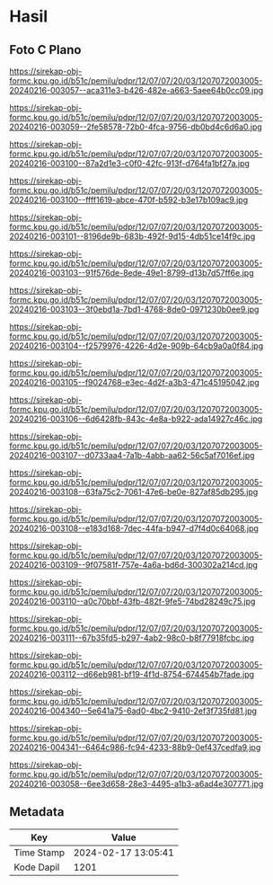 # Hasil

## Foto C Plano

https://sirekap-obj-formc.kpu.go.id/b51c/pemilu/pdpr/12/07/07/20/03/1207072003005-20240216-003057--aca311e3-b426-482e-a663-5aee64b0cc09.jpg

https://sirekap-obj-formc.kpu.go.id/b51c/pemilu/pdpr/12/07/07/20/03/1207072003005-20240216-003059--2fe58578-72b0-4fca-9756-db0bd4c6d6a0.jpg

https://sirekap-obj-formc.kpu.go.id/b51c/pemilu/pdpr/12/07/07/20/03/1207072003005-20240216-003100--87a2d1e3-c0f0-42fc-913f-d764fa1bf27a.jpg

https://sirekap-obj-formc.kpu.go.id/b51c/pemilu/pdpr/12/07/07/20/03/1207072003005-20240216-003100--ffff1619-abce-470f-b592-b3e17b109ac9.jpg

https://sirekap-obj-formc.kpu.go.id/b51c/pemilu/pdpr/12/07/07/20/03/1207072003005-20240216-003101--8196de9b-683b-492f-9d15-4db51ce14f9c.jpg

https://sirekap-obj-formc.kpu.go.id/b51c/pemilu/pdpr/12/07/07/20/03/1207072003005-20240216-003103--91f576de-8ede-49e1-8799-d13b7d57ff6e.jpg

https://sirekap-obj-formc.kpu.go.id/b51c/pemilu/pdpr/12/07/07/20/03/1207072003005-20240216-003103--3f0ebd1a-7bd1-4768-8de0-0971230b0ee9.jpg

https://sirekap-obj-formc.kpu.go.id/b51c/pemilu/pdpr/12/07/07/20/03/1207072003005-20240216-003104--f2579976-4226-4d2e-909b-64cb9a0a0f84.jpg

https://sirekap-obj-formc.kpu.go.id/b51c/pemilu/pdpr/12/07/07/20/03/1207072003005-20240216-003105--f9024768-e3ec-4d2f-a3b3-471c45195042.jpg

https://sirekap-obj-formc.kpu.go.id/b51c/pemilu/pdpr/12/07/07/20/03/1207072003005-20240216-003106--6d6428fb-843c-4e8a-b922-ada14927c46c.jpg

https://sirekap-obj-formc.kpu.go.id/b51c/pemilu/pdpr/12/07/07/20/03/1207072003005-20240216-003107--d0733aa4-7a1b-4abb-aa62-56c5af7016ef.jpg

https://sirekap-obj-formc.kpu.go.id/b51c/pemilu/pdpr/12/07/07/20/03/1207072003005-20240216-003108--63fa75c2-7061-47e6-be0e-827af85db295.jpg

https://sirekap-obj-formc.kpu.go.id/b51c/pemilu/pdpr/12/07/07/20/03/1207072003005-20240216-003108--e183d168-7dec-44fa-b947-d7f4d0c64068.jpg

https://sirekap-obj-formc.kpu.go.id/b51c/pemilu/pdpr/12/07/07/20/03/1207072003005-20240216-003109--9f07581f-757e-4a6a-bd6d-300302a214cd.jpg

https://sirekap-obj-formc.kpu.go.id/b51c/pemilu/pdpr/12/07/07/20/03/1207072003005-20240216-003110--a0c70bbf-43fb-482f-9fe5-74bd28249c75.jpg

https://sirekap-obj-formc.kpu.go.id/b51c/pemilu/pdpr/12/07/07/20/03/1207072003005-20240216-003111--67b35fd5-b297-4ab2-98c0-b8f77918fcbc.jpg

https://sirekap-obj-formc.kpu.go.id/b51c/pemilu/pdpr/12/07/07/20/03/1207072003005-20240216-003112--d66eb981-bf19-4f1d-8754-674454b7fade.jpg

https://sirekap-obj-formc.kpu.go.id/b51c/pemilu/pdpr/12/07/07/20/03/1207072003005-20240216-004340--5e641a75-6ad0-4bc2-9410-2ef3f735fd81.jpg

https://sirekap-obj-formc.kpu.go.id/b51c/pemilu/pdpr/12/07/07/20/03/1207072003005-20240216-004341--6464c986-fc94-4233-88b9-0ef437cedfa9.jpg

https://sirekap-obj-formc.kpu.go.id/b51c/pemilu/pdpr/12/07/07/20/03/1207072003005-20240216-003058--6ee3d658-28e3-4495-a1b3-a6ad4e307771.jpg


## Metadata

| Key        | Value               |
| ---------- | ------------------- |
| Time Stamp | 2024-02-17 13:05:41 |
| Kode Dapil | 1201                |




